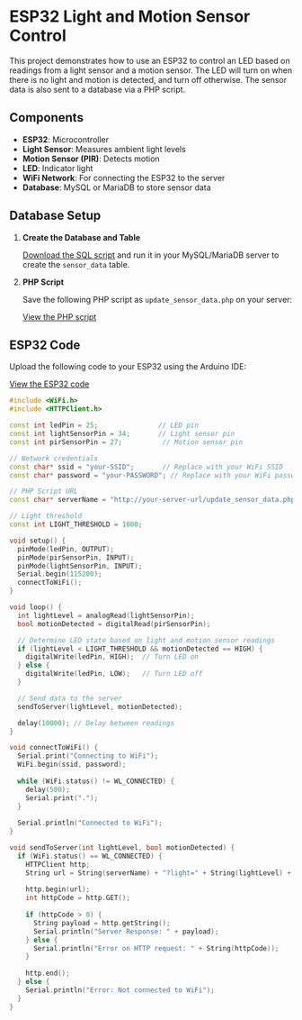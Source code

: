 # ESP32 Light and Motion Sensor Control

This project demonstrates how to use an ESP32 to control an LED based on readings from a light sensor and a motion sensor. The LED will turn on when there is no light and motion is detected, and turn off otherwise. The sensor data is also sent to a database via a PHP script.

## Components

- **ESP32**: Microcontroller
- **Light Sensor**: Measures ambient light levels
- **Motion Sensor (PIR)**: Detects motion
- **LED**: Indicator light
- **WiFi Network**: For connecting the ESP32 to the server
- **Database**: MySQL or MariaDB to store sensor data

## Database Setup

1. **Create the Database and Table**

   [Download the SQL script](https://github.com/shathalshehri/ESP32-Light-and-MotionSensorControl/blob/main/sensor_data.sql) and run it in your MySQL/MariaDB server to create the `sensor_data` table.

2. **PHP Script**

   Save the following PHP script as `update_sensor_data.php` on your server:

   [View the PHP script](https://github.com/shathalshehri/ESP32-Light-and-MotionSensorControl/blob/main/update_sensor_data.php)

## ESP32 Code

Upload the following code to your ESP32 using the Arduino IDE:

[View the ESP32 code](https://github.com/shathalshehri/ESP32-Light-and-MotionSensorControl/blob/main/electronics_sensors.ino)

```cpp
#include <WiFi.h>
#include <HTTPClient.h>

const int ledPin = 25;               // LED pin
const int lightSensorPin = 34;       // Light sensor pin
const int pirSensorPin = 27;          // Motion sensor pin

// Network credentials
const char* ssid = "your-SSID";       // Replace with your WiFi SSID
const char* password = "your-PASSWORD"; // Replace with your WiFi password

// PHP Script URL
const char* serverName = "http://your-server-url/update_sensor_data.php";

// Light threshold
const int LIGHT_THRESHOLD = 1000;

void setup() {
  pinMode(ledPin, OUTPUT);
  pinMode(pirSensorPin, INPUT);
  pinMode(lightSensorPin, INPUT);
  Serial.begin(115200);
  connectToWiFi();
}

void loop() {
  int lightLevel = analogRead(lightSensorPin);
  bool motionDetected = digitalRead(pirSensorPin);

  // Determine LED state based on light and motion sensor readings
  if (lightLevel < LIGHT_THRESHOLD && motionDetected == HIGH) {
    digitalWrite(ledPin, HIGH);  // Turn LED on
  } else {
    digitalWrite(ledPin, LOW);   // Turn LED off
  }

  // Send data to the server
  sendToServer(lightLevel, motionDetected);

  delay(10000); // Delay between readings
}

void connectToWiFi() {
  Serial.print("Connecting to WiFi");
  WiFi.begin(ssid, password);
  
  while (WiFi.status() != WL_CONNECTED) {
    delay(500);
    Serial.print(".");
  }
  
  Serial.println("Connected to WiFi");
}

void sendToServer(int lightLevel, bool motionDetected) {
  if (WiFi.status() == WL_CONNECTED) {
    HTTPClient http;
    String url = String(serverName) + "?light=" + String(lightLevel) + "&motion=" + (motionDetected ? "1" : "0");
    
    http.begin(url);
    int httpCode = http.GET();
    
    if (httpCode > 0) {
      String payload = http.getString();
      Serial.println("Server Response: " + payload);
    } else {
      Serial.println("Error on HTTP request: " + String(httpCode));
    }
    
    http.end();
  } else {
    Serial.println("Error: Not connected to WiFi");
  }
}
